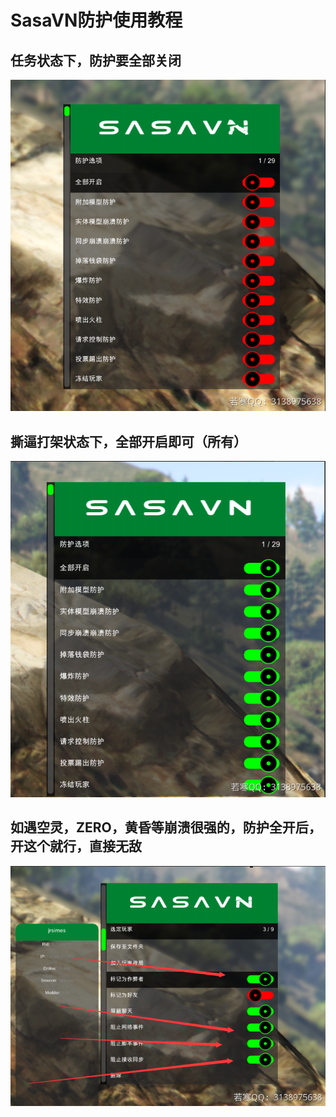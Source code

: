 # SasaVN防护使用教程

## **任务状态下，防护要全部关闭**

![](<../../.gitbook/assets/image (1) (1) (1) (1).png>)

## **撕逼打架状态下，全部开启即可（所有）**

![](<../../.gitbook/assets/image (14) (1) (1) (1) (1) (1).png>)

## **如遇空灵，ZERO，黄昏等崩溃很强的，防护全开后，开这个就行，直接无敌**

![](<../../.gitbook/assets/image (18) (1) (1) (1) (1) (1) (1) (1) (1).png>)

